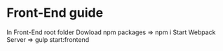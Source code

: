 # Front-End guide

In Front-End root folder
    Dowload npm packages => npm i
    Start Webpack Server => gulp start:frontend

